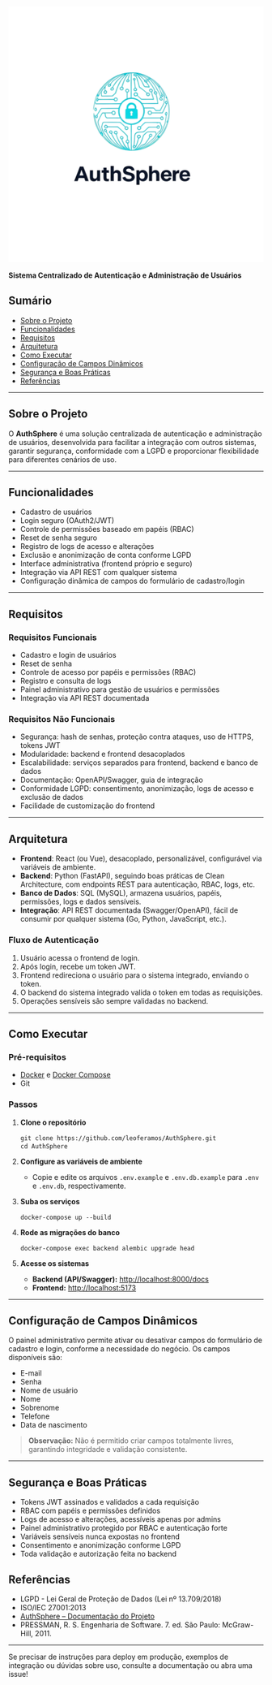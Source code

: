 

<p align="center">
  <img src="assets/logo.png" alt="Logo AuthSphere" width="700"/>
</p>

**Sistema Centralizado de Autenticação e Administração de Usuários**

## Sumário

- [Sobre o Projeto](#sobre-o-projeto)
- [Funcionalidades](#funcionalidades)
- [Requisitos](#requisitos)
- [Arquitetura](#arquitetura)
- [Como Executar](#como-executar)
- [Configuração de Campos Dinâmicos](#configuração-de-campos-dinâmicos)
- [Segurança e Boas Práticas](#segurança-e-boas-práticas)
- [Referências](#referências)

---

## Sobre o Projeto

O **AuthSphere** é uma solução centralizada de autenticação e administração de usuários, desenvolvida para facilitar a integração com outros sistemas, garantir segurança, conformidade com a LGPD e proporcionar flexibilidade para diferentes cenários de uso.

---

## Funcionalidades

- Cadastro de usuários
- Login seguro (OAuth2/JWT)
- Controle de permissões baseado em papéis (RBAC)
- Reset de senha seguro
- Registro de logs de acesso e alterações
- Exclusão e anonimização de conta conforme LGPD
- Interface administrativa (frontend próprio e seguro)
- Integração via API REST com qualquer sistema
- Configuração dinâmica de campos do formulário de cadastro/login

---

## Requisitos

### Requisitos Funcionais

- Cadastro e login de usuários
- Reset de senha
- Controle de acesso por papéis e permissões (RBAC)
- Registro e consulta de logs
- Painel administrativo para gestão de usuários e permissões
- Integração via API REST documentada

### Requisitos Não Funcionais

- Segurança: hash de senhas, proteção contra ataques, uso de HTTPS, tokens JWT
- Modularidade: backend e frontend desacoplados
- Escalabilidade: serviços separados para frontend, backend e banco de dados
- Documentação: OpenAPI/Swagger, guia de integração
- Conformidade LGPD: consentimento, anonimização, logs de acesso e exclusão de dados
- Facilidade de customização do frontend

---

## Arquitetura

- **Frontend**: React (ou Vue), desacoplado, personalizável, configurável via variáveis de ambiente.
- **Backend**: Python (FastAPI), seguindo boas práticas de Clean Architecture, com endpoints REST para autenticação, RBAC, logs, etc.
- **Banco de Dados**: SQL (MySQL), armazena usuários, papéis, permissões, logs e dados sensíveis.
- **Integração**: API REST documentada (Swagger/OpenAPI), fácil de consumir por qualquer sistema (Go, Python, JavaScript, etc.).

### Fluxo de Autenticação

1. Usuário acessa o frontend de login.
2. Após login, recebe um token JWT.
3. Frontend redireciona o usuário para o sistema integrado, enviando o token.
4. O backend do sistema integrado valida o token em todas as requisições.
5. Operações sensíveis são sempre validadas no backend.

---

## Como Executar

### Pré-requisitos

- [Docker](https://www.docker.com/) e [Docker Compose](https://docs.docker.com/compose/)
- Git

### Passos

1. **Clone o repositório**
    ```
    git clone https://github.com/leoferamos/AuthSphere.git
    cd AuthSphere
    ```

2. **Configure as variáveis de ambiente**
    - Copie e edite os arquivos `.env.example` e `.env.db.example` para `.env` e `.env.db`, respectivamente.

3. **Suba os serviços**
    ```
    docker-compose up --build
    ```

4. **Rode as migrações do banco**
    ```
    docker-compose exec backend alembic upgrade head
    ```

5. **Acesse os sistemas**
    - **Backend (API/Swagger):** [http://localhost:8000/docs](http://localhost:8000/docs)
    - **Frontend:** [http://localhost:5173](http://localhost:5173)

---

## Configuração de Campos Dinâmicos

O painel administrativo permite ativar ou desativar campos do formulário de cadastro e login, conforme a necessidade do negócio. Os campos disponíveis são:

- E-mail
- Senha
- Nome de usuário
- Nome
- Sobrenome
- Telefone
- Data de nascimento

> **Observação:** Não é permitido criar campos totalmente livres, garantindo integridade e validação consistente.

---

## Segurança e Boas Práticas

- Tokens JWT assinados e validados a cada requisição
- RBAC com papéis e permissões definidos
- Logs de acesso e alterações, acessíveis apenas por admins
- Painel administrativo protegido por RBAC e autenticação forte
- Variáveis sensíveis nunca expostas no frontend
- Consentimento e anonimização conforme LGPD
- Toda validação e autorização feita no backend


## Referências

- LGPD - Lei Geral de Proteção de Dados (Lei nº 13.709/2018)
- ISO/IEC 27001:2013
- [AuthSphere – Documentação do Projeto](https://github.com/leoferamos/AuthSphere)
- PRESSMAN, R. S. Engenharia de Software. 7. ed. São Paulo: McGraw-Hill, 2011.

---

Se precisar de instruções para deploy em produção, exemplos de integração ou dúvidas sobre uso, consulte a documentação ou abra uma issue!
